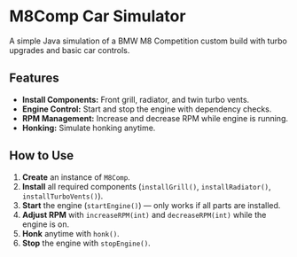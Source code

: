 # M8Comp Car Simulator

A simple Java simulation of a BMW M8 Competition custom build with turbo upgrades and basic car controls.

## Features

- **Install Components:** Front grill, radiator, and twin turbo vents.
- **Engine Control:** Start and stop the engine with dependency checks.
- **RPM Management:** Increase and decrease RPM while engine is running.
- **Honking:** Simulate honking anytime.

## How to Use

1. **Create** an instance of `M8Comp`.
2. **Install** all required components (`installGrill()`, `installRadiator()`, `installTurboVents()`).
3. **Start** the engine (`startEngine()`) — only works if all parts are installed.
4. **Adjust RPM** with `increaseRPM(int)` and `decreaseRPM(int)` while the engine is on.
5. **Honk** anytime with `honk()`.
6. **Stop** the engine with `stopEngine()`.
